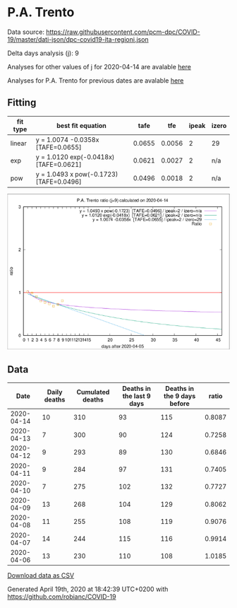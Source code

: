 # P.A. Trento

Data source: https://raw.githubusercontent.com/pcm-dpc/COVID-19/master/dati-json/dpc-covid19-ita-regioni.json

Delta days analysis (j): 9

Analyses for other values of j for 2020-04-14 are avalable [here](../2020-04-14/README.md)

Analyses for P.A. Trento for previous dates are avalable [here](../README.md)

## Fitting 
|fit type|best fit equation|tafe|tfe|ipeak|izero|
|-------|-----|--------|------|---|---|
|linear|y = 1.0074 -0.0358x  [TAFE=0.0655]|0.0655|0.0056|2|29|
|exp|y = 1.0120 exp(-0.0418x)  [TAFE=0.0621]|0.0621|0.0027|2|n/a|
|pow|y = 1.0493 x pow(-0.1723)  [TAFE=0.0496]|0.0496|0.0018|2|n/a|

![Plot](COVID-19_p.a._trento_j9_2020-04-14.png)

## Data
|Date|Daily deaths|Cumulated deaths|Deaths in the last 9 days|Deaths in the 9 days before|ratio|
|----|----------|-----------|-------|--------------------|-----|
|2020-04-14|10|310|93|115|0.8087|
|2020-04-13|7|300|90|124|0.7258|
|2020-04-12|9|293|89|130|0.6846|
|2020-04-11|9|284|97|131|0.7405|
|2020-04-10|7|275|102|132|0.7727|
|2020-04-09|13|268|104|129|0.8062|
|2020-04-08|11|255|108|119|0.9076|
|2020-04-07|14|244|115|116|0.9914|
|2020-04-06|13|230|110|108|1.0185|

[Download data as CSV](COVID-19_p.a._trento_j9_2020-04-14.csv)

Generated April 19th, 2020 at 18:42:39 UTC+0200 with https://github.com/robianc/COVID-19

